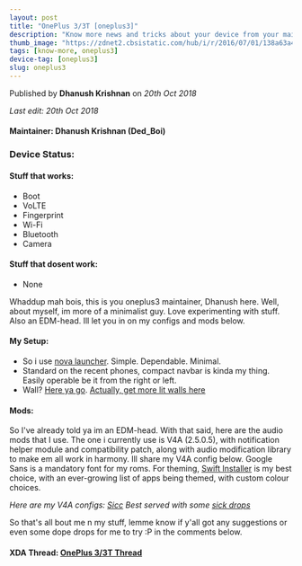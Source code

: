 ```yaml
---
layout: post
title: "OnePlus 3/3T [oneplus3]"
description: "Know more news and tricks about your device from your maintainer."
thumb_image: "https://zdnet2.cbsistatic.com/hub/i/r/2016/07/01/138a63a4-1b1c-4329-a80d-213a328408a9/thumbnail/770x433/56c4f429a08413061b449ed85e8d0196/oneplus-3-thumb2.jpg"
tags: [know-more, oneplus3]
device-tag: [oneplus3]
slug: oneplus3
---
```


Published by **Dhanush Krishnan** on _20th Oct 2018_ <br> 

_Last edit: 20th Oct 2018_

#### Maintainer: Dhanush Krishnan (Ded_Boi)

### Device Status:

#### Stuff that works:
 - Boot
 - VoLTE
 - Fingerprint
 - Wi-Fi
 - Bluetooth
 - Camera

#### Stuff that dosent work:
 - None

Whaddup mah bois, this is you oneplus3 maintainer, Dhanush here. Well, about myself, im more of a minimalist guy. Love experimenting with stuff. Also an EDM-head. Ill let you in on my configs and mods below.

#### My Setup:

<blockquote class="imgur-embed-pub" lang="en" data-id="a/XAqvHIr"><a href="//imgur.com/XAqvHIr"></a></blockquote><script async src="//s.imgur.com/min/embed.js" charset="utf-8"></script>

 - So i use [nova launcher](https://play.google.com/store/apps/details?id=com.teslacoilsw.launcher). Simple. Dependable. Minimal.
 - Standard on the recent phones, compact navbar is kinda my thing. Easily operable be it from the right or left.
 - Wall? [Here ya go](https://photos.app.goo.gl/5XFnoxJjZMt1dECP7). [Actually, get more lit walls here](https://photos.app.goo.gl/LZMyK1ZDFtfJIebg1)

#### Mods:

So I've already told ya im an EDM-head. With that said, here are the audio mods that I use. The one i currently use is V4A (2.5.0.5), with notification helper module and compatibility patch, along with audio modification library to make em all work in harmony. Ill share my V4A config below. Google Sans is a mandatory font for my roms. For theming, [Swift Installer](https://play.google.com/store/apps/details?id=com.brit.swiftinstaller) is my best choice, with an ever-growing list of apps being themed, with custom colour choices. 

_Here are my V4A configs: [Sicc](https://drive.google.com/folderview?id=1kte2PIB7P9uJzmSGpfInc1ZVDXmwE2oP)_
*Best served with some [sick drops](https://open.spotify.com/user/7m4cbioyd76tlhvv72buha2oq/playlist/1ooqKoXOTYqDM0kbVE3xVG?si=h1t3ViizRH6LvH3IPRSowA)*

So that's all bout me n my stuff, lemme know if y'all got any suggestions or even some dope drops for me to try :P in the comments below.

#### XDA Thread: [OnePlus 3/3T Thread](https://forum.xda-developers.com/oneplus-3/oneplus-3--3t-cross-device-development/unofficial-arrowos-9-x-t3842133)

